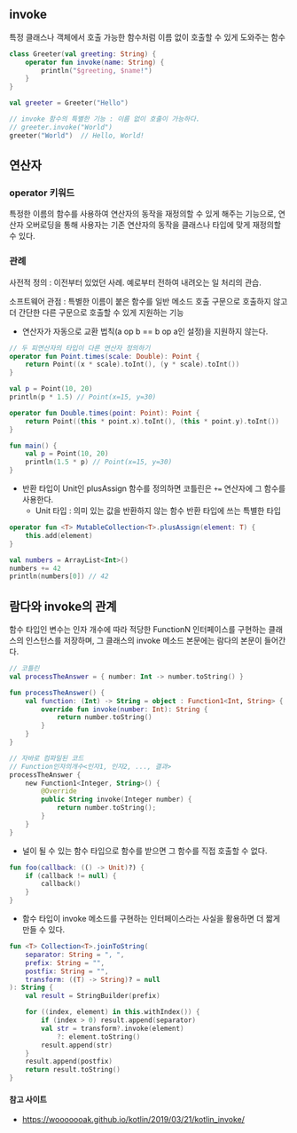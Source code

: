 ## invoke
특정 클래스나 객체에서 호출 가능한 함수처럼 이름 없이 호출할 수 있게 도와주는 함수

```kotlin
class Greeter(val greeting: String) {
    operator fun invoke(name: String) {
        println("$greeting, $name!")
    }
}

val greeter = Greeter("Hello")

// invoke 함수의 특별한 기능 : 이름 없이 호출이 가능하다.
// greeter.invoke("World")
greeter("World")  // Hello, World!
```

## 연산자
### operator 키워드
특정한 이름의 함수를 사용하여 연산자의 동작을 재정의할 수 있게 해주는 기능으로, 연산자 오버로딩을 통해 사용자는 기존 연산자의 동작을 클래스나 타입에 맞게 재정의할 수 있다. 

### 관례
사전적 정의 : 이전부터 있었던 사례. 예로부터 전하여 내려오는 일 처리의 관습.

소프트웨어 관점 : 특별한 이름이 붙은 함수를 일반 메소드 호출 구문으로 호출하지 않고 더 간단한 다른 구문으로 호출할 수 있게 지원하는 기능

- 연산자가 자동으로 교환 법칙(a op b == b op a인 설정)을 지원하지 않는다.
```kotlin
// 두 피연산자의 타입이 다른 연산자 정의하기
operator fun Point.times(scale: Double): Point {
    return Point((x * scale).toInt(), (y * scale).toInt())
}

val p = Point(10, 20)
println(p * 1.5) // Point(x=15, y=30)
```
```kotlin
operator fun Double.times(point: Point): Point {
    return Point((this * point.x).toInt(), (this * point.y).toInt())
}

fun main() {
    val p = Point(10, 20)
    println(1.5 * p) // Point(x=15, y=30)
}
```
- 반환 타입이 Unit인 plusAssign 함수를 정의하면 코틀린은 `+=` 연산자에 그 함수를 사용한다.
  - Unit 타입 : 의미 있는 값을 반환하지 않는 함수 반환 타입에 쓰는 특별한 타입
```kotlin
operator fun <T> MutableCollection<T>.plusAssign(element: T) {
    this.add(element)
}

val numbers = ArrayList<Int>()
numbers += 42
println(numbers[0]) // 42
```

## 람다와 invoke의 관계
함수 타입인 변수는 인자 개수에 따라 적당한 FunctionN 인터페이스를 구현하는 클래스의 인스턴스를 저장하며, 그 클래스의 invoke 메소드 본문에는 람다의 본문이 들어간다.
```kotlin
// 코틀린
val processTheAnswer = { number: Int -> number.toString() }

fun processTheAnswer() {
    val function: (Int) -> String = object : Function1<Int, String> {
        override fun invoke(number: Int): String {
            return number.toString()
        }
    }
}

// 자바로 컴파일된 코드
// Function인자의개수<인자1, 인자2, ..., 결과>
processTheAnswer {
    new Function1<Integer, String>() {
        @Override
        public String invoke(Integer number) {
            return number.toString();
        }
    }
}
```
- 널이 될 수 있는 함수 타입으로 함수를 받으면 그 함수를 직접 호출할 수 없다.
```kotlin
fun foo(callback: (() -> Unit)?) {
    if (callback != null) {
        callback()
    }
}
```
- 함수 타입이 invoke 메소드를 구현하는 인터페이스라는 사실을 활용하면 더 짧게 만들 수 있다.
```kotlin
fun <T> Collection<T>.joinToString(
    separator: String = ", ",
    prefix: String = "",
    postfix: String = "",
    transform: ((T) -> String)? = null
): String {
    val result = StringBuilder(prefix)

    for ((index, element) in this.withIndex()) {
        if (index > 0) result.append(separator)
        val str = transform?.invoke(element)
            ?: element.toString()
        result.append(str)
    }
    result.append(postfix)
    return result.toString()
} 
```

#### 참고 사이트
- https://wooooooak.github.io/kotlin/2019/03/21/kotlin_invoke/